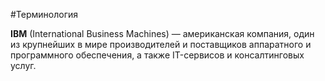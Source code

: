 #Терминология 

**IBM** (International Business Machines) — американская компания, один из крупнейших в мире производителей и поставщиков аппаратного и программного обеспечения, а также IT-сервисов и консалтинговых услуг.